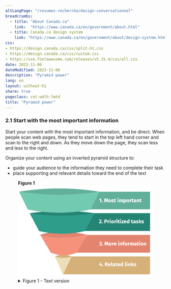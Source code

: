 ```yaml
---
altLangPage: "/resumes-recherche/design-conversationnel"
breadcrumbs:
  - title: "About Canada.ca"
    link:  "https://www.canada.ca/en/government/about.html"
  - title: Canada.ca design system
    link: "https://www.canada.ca/en/government/about/design-system.html"
css:
- https://design.canada.ca/css/split-h1.css
- https://design.canada.ca/css/custom.css
- https://use.fontawesome.com/releases/v5.15.4/css/all.css
date: 2023-11-06
dateModified: 2023-11-06
description: "Pyramid power"
lang: en
layout: without-h1
share: true
pageclass: cnt-wdth-lmtd
title: "Pyramid power"
---
```

<h3>2.1 Start with the most important information</h3>
<p>Start your content with the most important information, and be direct. When people scan web pages, they tend to start in the top left hand corner and scan to the right and down. As they move down the page, they scan less and less to the right.</p>
<p>Organize your content using an inverted pyramid structure to:</p>
<ul>
  <li>guide your audience to the information they need to complete their task </li>
  <li>place supporting and relevant details toward the end of the text </li>
</ul>
<figure class="mrgn-bttm-lg">
  <figcaption class="text-center"><strong>Figure 1</strong></figcaption>
  <img alt="Pyramid upside down showing how to start a web page with key information first. Text version below:" class="img-responsive center-block" id="fig1" src="./images/pyramid-eng-01.png" />
  <details class="brdr-tp brdr-rght brdr-bttm brdr-lft">
    <summary class="wb-toggle" data-toggle="'{&quot;print&quot;:&quot;on&quot;}'">Figure 1 - Text version</summary>
    <p>Inverted pyramid divided into four sections, from top to bottom. The image shows the order of information on a web page.</p>
    <ul>
      <li>First:
        <ul>
          <li>start with the most important idea, step or information</li>
        </ul>
      </li>
      <li>Second:
        <ul>
          <li>add details and tasks in order of importance</li>
          <li>keep all task related content in the centre of the page</li>
          <li>use links to direct people to key information and tasks</li>
        </ul>
      </li>
      <li>Third:
        <ul>
          <li>include information for audiences who want to learn more or have more knowledge of the topic or service, but only if it makes sense</li>
        </ul>
      </li>
      <li>Fourth:
        <ul>
          <li>add links only if they relate to content that supports completion of the task on the web page (for example, laws or publications)</li>
        </ul>
      </li>
    </ul>
  </details>
</figure>
